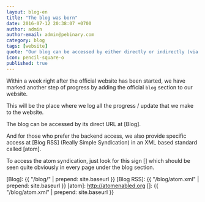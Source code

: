 ```yaml
---
layout: blog-en
title: "The blog was born"
date: 2016-07-12 20:38:07 +0700
author: admin
author-email: admin@pebinary.com
category: blog
tags: [website]
quote: "Our blog can be accessed by either directly or indirectly (via atom)"
icon: pencil-square-o
published: true
---
```


Within a week right after the official website has been started, we have marked another step of progress by adding the official `blog` section to our website.

This will be the place where we log all the progress / update that we make to the website.

<!--more-->

The blog can be accessed by its direct URL at [Blog].

And for those who prefer the backend access, we also provide specific access at [Blog RSS] (Really Simple Syndication) in an XML based standard called [atom].

To access the atom syndication, just look for this sign [<i class="pe-rss icon-rss"></i>] which should be seen quite obviously in every page under the blog section.

[Blog]: {{ "/blog/" | prepend: site.baseurl }}
[Blog RSS]: {{ "/blog/atom.xml" | prepend: site.baseurl }}
[atom]: http://atomenabled.org
[<i class="pe-rss icon-rss"></i>]: {{ "/blog/atom.xml" | prepend: site.baseurl }}
